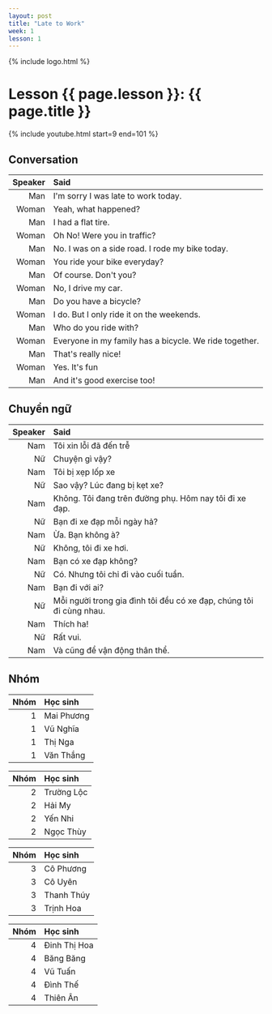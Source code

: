 ```yaml
---
layout: post
title: "Late to Work"
week: 1
lesson: 1
---
```


{% include logo.html %}

# Lesson {{ page.lesson }}: {{ page.title }}

{% include youtube.html start=9 end=101 %}

## Conversation

Speaker | Said
---: | :---
Man | I'm sorry I was late to work today.
Woman | Yeah, what happened?
Man | I had a flat tire.
Woman | Oh No! Were you in traffic?
Man | No. I was on a side road. I rode my bike today.
Woman | You ride your bike everyday?
Man | Of course. Don't you?
Woman | No, I drive my car.
Man | Do you have a bicycle?
Woman | I do. But I only ride it on the weekends.
Man | Who do you ride with?
Woman | Everyone in my family has a bicycle. We ride together.
Man | That's really nice!
Woman | Yes. It's fun
Man | And it's good exercise too!

## Chuyển ngữ

Speaker | Said
---: | :---
Nam | Tôi xin lỗi đã đến trễ
Nữ | Chuyện gì vậy?
Nam | Tôi bị xẹp lốp xe
Nữ | Sao vậy? Lúc đang bị kẹt xe?
Nam | Không. Tôi đang trên đường phụ. Hôm nay tôi đi xe đạp.
Nữ | Bạn đi xe đạp mỗi ngày hả?
Nam | Ừa. Bạn không à?
Nữ | Không, tôi đi xe hơi.
Nam | Bạn có xe đạp không?
Nữ | Có. Nhưng tôi chỉ đi vào cuối tuần.
Nam | Bạn đi với ai?
Nữ | Mỗi người trong gia đình tôi đều có xe đạp, chúng tôi đi cùng nhau.
Nam | Thích ha!
Nữ | Rất vui.
Nam | Và cũng để vận động thân thể.

## Nhóm

Nhóm | Học sinh
---: | :---
1 | Mai Phương
1 | Vũ Nghĩa
1 | Thị Nga
1 | Văn Thắng

Nhóm | Học sinh
---: | :---
2 | Trường Lộc
2 | Hải My
2 | Yến Nhi
2 | Ngọc Thùy

Nhóm | Học sinh
---: | :---
3 | Cô Phương
3 | Cô Uyên
3 | Thanh Thúy
3 | Trịnh Hoa

Nhóm | Học sinh
---: | :---
4 | Đinh Thị Hoa
4 | Băng Băng
4 | Vũ Tuấn
4 | Đình Thế
4 | Thiên Ân